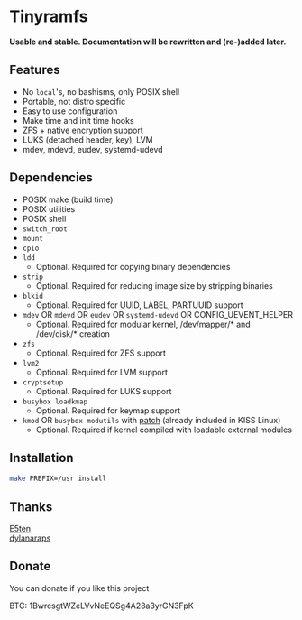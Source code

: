 Tinyramfs
=========

**Usable and stable. Documentation will be rewritten and (re-)added later.**

Features
--------

- No `local`'s, no bashisms, only POSIX shell
- Portable, not distro specific
- Easy to use configuration
- Make time and init time hooks
- ZFS + native encryption support
- LUKS (detached header, key), LVM
- mdev, mdevd, eudev, systemd-udevd

Dependencies
------------

* POSIX make (build time)
* POSIX utilities
* POSIX shell
* `switch_root`
* `mount`
* `cpio`
* `ldd`
  - Optional. Required for copying binary dependencies
* `strip`
  - Optional. Required for reducing image size by stripping binaries
* `blkid`
  - Optional. Required for UUID, LABEL, PARTUUID support
* `mdev` OR `mdevd` OR `eudev` OR `systemd-udevd` OR CONFIG_UEVENT_HELPER
  - Optional. Required for modular kernel, /dev/mapper/* and /dev/disk/* creation
* `zfs`
  - Optional. Required for ZFS support
* `lvm2`
  - Optional. Required for LVM support
* `cryptsetup`
  - Optional. Required for LUKS support
* `busybox loadkmap`
  - Optional. Required for keymap support
* `kmod` OR `busybox modutils` with [patch](https://gist.github.com/illiliti/ef9ee781b5c6bf36d9493d99b4a1ffb6) (already included in KISS Linux)
  - Optional. Required if kernel compiled with loadable external modules

Installation
------------

```sh
make PREFIX=/usr install
```

Thanks
------

[E5ten](https://github.com/E5ten)  
[dylanaraps](https://github.com/dylanaraps)

Donate
------

You can donate if you like this project

BTC: 1BwrcsgtWZeLVvNeEQSg4A28a3yrGN3FpK
